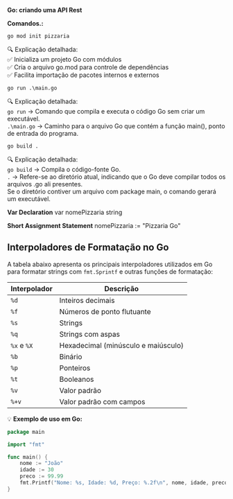 **Go: criando uma API Rest**

**Comandos.:**

```go mod init pizzaria```

🔍 Explicação detalhada: </br>
✅ Inicializa um projeto Go com módulos </br>
✅ Cria o arquivo go.mod para controle de dependências </br>
✅ Facilita importação de pacotes internos e externos </br>

```go run .\main.go```

🔍 Explicação detalhada: </br>
`go run` → Comando que compila e executa o código Go sem criar um executável. </br>
`.\main.go` → Caminho para o arquivo Go que contém a função main(), ponto de entrada do programa. </br>

```go build .```

🔍 Explicação detalhada:</br>
`go build` → Compila o código-fonte Go.</br>
`.` → Refere-se ao diretório atual, indicando que o Go deve compilar todos os arquivos .go ali presentes.</br>
Se o diretório contiver um arquivo com package main, o comando gerará um executável.</br>

**Var Declaration**
var nomePizzaria string

**Short Assignment Statement**
nomePizzaria := "Pizzaria Go"

## Interpoladores de Formatação no Go

A tabela abaixo apresenta os principais interpoladores utilizados em Go para formatar strings com `fmt.Sprintf` e outras funções de formatação:

| Interpolador | Descrição                                      |
|-------------|-----------------------------------------------|
| `%d`        | Inteiros decimais                            |
| `%f`        | Números de ponto flutuante                   |
| `%s`        | Strings                                      |
| `%q`        | Strings com aspas                           |
| `%x` e `%X` | Hexadecimal (minúsculo e maiúsculo)         |
| `%b`        | Binário                                     |
| `%p`        | Ponteiros                                   |
| `%t`        | Booleanos                                   |
| `%v`        | Valor padrão                                |
| `%+v`       | Valor padrão com campos                     |

💡 **Exemplo de uso em Go:**
```go
package main

import "fmt"

func main() {
    nome := "João"
    idade := 30
    preco := 99.99
    fmt.Printf("Nome: %s, Idade: %d, Preço: %.2f\n", nome, idade, preco)
}
```